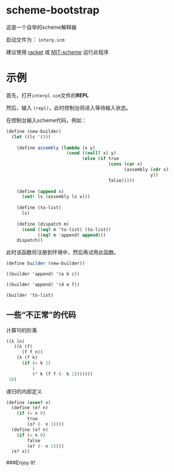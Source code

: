 # scheme-bootstrap

这是一个自举的scheme解释器

启动文件为： `interp.scm`

建议使用 [racket](http://racket-lang.org/) 或 [MIT-scheme](http://www.gnu.org/software/mit-scheme/) 运行此程序


# 示例

首先，打开`interpl.scm`文件的**REPL**

然后，输入 `(repl)`，此时控制台将进入等待输入状态。

在控制台输入scheme代码，例如：

```scheme
(define (new-builder)
  (let ((ls '()))
    
    (define assembly (lambda (x y)
                       (cond ((null? x) y)
                             (else (if true
                                       (cons (car x)
                                             (assembly (cdr x)
                                                       y))
                                       false)))))
    
    (define (append x)
      (set! ls (assembly ls x)))
    
    (define (to-list)
      ls)
    
    (define (dispatch m)
      (cond ((eq? m 'to-list) (to-list))
            ((eq? m 'append) append)))
    dispatch))
```

此时该函数将注册到环境中，然后再试用此函数。

```scheme
(define builder (new-builder))

((builder 'append) '(a b c))

((builder 'append) '(d e f))

(builder 'to-list)
```

## 一些“不正常”的代码

计算10的阶乘

```scheme
((λ (n)
   ((λ (f)
      (f f n))
    (λ (f k)
      (if (= k 1)
          1
          (* k (f f (- k 1)))))))
 10)
```

递归的内部定义
```scheme
(define (even? x)
  (define (e? n)
    (if (= n 0)
        true
        (o? (- n 1))))
  (define (o? n)
    (if (= n 0)
        false
        (e? (- n 1))))
  (e? x))
```

###Enjoy It!
